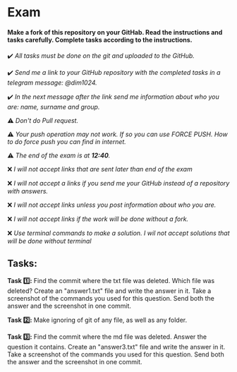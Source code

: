 # Exam

#### Make a fork of this repository on your GitHab. Read the instructions and tasks carefully. Complete tasks according to the instructions.



✔️ *All tasks must be done on the git and uploaded to the GitHub.* 

✔️ *Send me a link to your GitHub repository with the completed tasks in a telegram message: @dim1024.*

✔️ *In the next message after the link send me information about who you are: name, surname and group.*

⚠️   *Don't do Pull request.* 

⚠️   *Your push operation may not work. If so you can use FORCE PUSH. How to do force push you can find in internet.* 

⚠️ *The end of the exam is at **12:40**.* 

❌ *I will not accept links that are sent later than end of the exam*  

❌  *I will not accept a links if you send me your GitHub instead of a repository with answers.*

❌ *I will not accept links unless you post information about who you are.*

❌ *I will not accept links if the work will be done without a fork.*

❌ *Use terminal commands to make a solution. I wil not accept solutions that will be done without terminal* 
## 

 ## Tasks:

**Task 1️⃣:** Find the commit where the txt file was deleted. Which file was deleted? Create an "answer1.txt" file and write the answer in it. Take a screenshot of the commands you used for this question. Send both the answer and the screenshot in one commit.

**Task 2️⃣:** Make ignoring of git of any file, as well as any folder.

**Task 3️⃣:** Find the commit where the md file was deleted. Answer the question it contains. Create an "answer3.txt" file and write the answer in it. Take a screenshot of the commands you used for this question. Send both the answer and the screenshot in one commit.